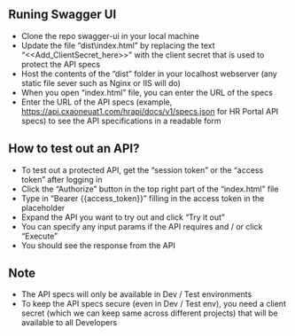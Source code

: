 ## Runing Swagger UI

* Clone the repo swagger-ui in your local machine
* Update the file “dist\index.html” by replacing the text “<<Add_ClientSecret_here>>” with the client secret that is used to protect the API specs
* Host the contents of the “dist” folder in your localhost webserver (any static file sever such as Nginx or IIS will do)
* When you open “index.html” file, you can enter the URL of the specs
* Enter the URL of the API specs (example, https://api.cxaoneuat1.com/hrapi/docs/v1/specs.json for HR Portal API specs) to see the API specifications in a readable form

## How to test out an API?

* To test out a protected API, get the “session token” or the “access token” after logging in
* Click the “Authorize” button in the top right part of the “index.html” file
* Type in “Bearer {{access_token}}” filling in the access token in the placeholder
* Expand the API you want to try out and click “Try it out”
* You can specify any input params if the API requires and / or click “Execute”
* You should see the response from the API

## Note
* The API specs will only be available in Dev / Test environments
* To keep the API specs secure (even in Dev / Test env), you need a client secret (which we can keep same across different projects) that will be available to all Developers 
